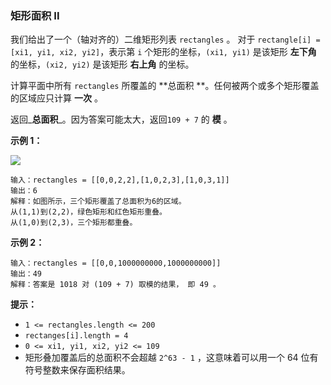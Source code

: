 ### 矩形面积 II ###
我们给出了一个（轴对齐的）二维矩形列表 `rectangles` 。 对于 `rectangle[i] = [xi1, yi1, xi2, yi2]`，表示第 `i` 个矩形的坐标，`(xi1, yi1)` 是该矩形 **左下角** 的坐标，`(xi2, yi2)` 是该矩形 **右上角** 的坐标。

计算平面中所有 `rectangles` 所覆盖的 **总面积 **。任何被两个或多个矩形覆盖的区域应只计算 **一次** 。

返回_**总面积**_。因为答案可能太大，返回`109 + 7` 的 **模** 。



**示例 1：**

![](https://s3-lc-upload.s3.amazonaws.com/uploads/2018/06/06/rectangle_area_ii_pic.png)

```
输入：rectangles = [[0,0,2,2],[1,0,2,3],[1,0,3,1]]
输出：6
解释：如图所示，三个矩形覆盖了总面积为6的区域。
从(1,1)到(2,2)，绿色矩形和红色矩形重叠。
从(1,0)到(2,3)，三个矩形都重叠。
```

**示例 2：**

```
输入：rectangles = [[0,0,1000000000,1000000000]]
输出：49
解释：答案是 1018 对 (109 + 7) 取模的结果， 即 49 。
```



**提示：**

* `1 <= rectangles.length <= 200`
* `rectanges[i].length = 4`
* `0 <= xi1, yi1, xi2, yi2 <= 109`
* 矩形叠加覆盖后的总面积不会超越 `2^63 - 1` ，这意味着可以用一个 64 位有符号整数来保存面积结果。

